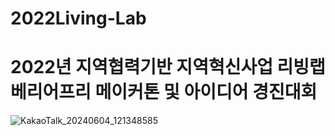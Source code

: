 # 2022Living-Lab
# 2022년 지역협력기반 지역혁신사업 리빙랩 베리어프리 메이커톤 및 아이디어 경진대회
![KakaoTalk_20240604_121348585](https://github.com/IAMYUTAEYANG/2022Living-Lab/assets/165633233/8d365d34-8ab5-421e-87fd-6034eb8630c7)
